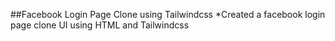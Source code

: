 ##Facebook Login Page Clone using Tailwindcss
*Created a facebook login page clone UI using HTML and Tailwindcss
